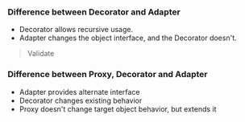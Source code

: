 ### Difference between Decorator and Adapter
* Decorator allows recursive usage.
* Adapter changes the object interface, and the Decorator doesn't.

> Validate
### Difference between Proxy, Decorator and Adapter
* Adapter provides alternate interface
* Decorator changes existing behavior
* Proxy doesn't change target object behavior, but extends it

